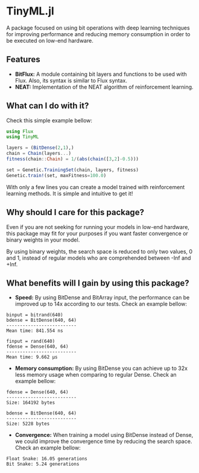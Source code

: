 # TinyML.jl
A package focused on using bit operations with deep learning techniques for improving performance and reducing memory consumption in order to be executed on low-end hardware.

## Features
* **BitFlux:** A module containing bit layers and functions to be used with Flux. Also, its syntax is similar to Flux syntax.
* **NEAT:** Implementation of the NEAT algorithm of reinforcement learning.

## What can I do with it?
Check this simple example bellow:
```julia
using Flux
using TinyML

layers = (BitDense(2,1),)
chain = Chain(layers...)
fitness(chain::Chain) = 1/(abs(chain([3,2]-0.5)))

set = Genetic.TrainingSet(chain, layers, fitness)
Genetic.train!(set, maxFitness=100.0)
```
With only a few lines you can create a model trained with reinforcement learning methods. It is simple and intuitive to get it!

## Why should I care for this package?
Even if you are not seeking for running your models in low-end hardware, this package may fit for your purposes if you want faster convergence or binary weights in your model.

By using binary weights, the search space is reduced to only two values, 0 and 1, instead of regular models who are comprehended between -Inf and +Inf.

## What benefits will I gain by using this package?
* **Speed:** By using BitDense and BitArray input, the performance can be improved up to 14x according to our tests. Check an example bellow:
```
binput = bitrand(640)
bdense = BitDense(640, 64)
--------------------------
Mean time: 841.554 ns

finput = rand(640)
fdense = Dense(640, 64)
--------------------------
Mean time: 9.662 μs
```
* **Memory consumption:** By using BitDense you can achieve up to 32x less memory usage when comparing to regular Dense. Check an example bellow:
```
fdense = Dense(640, 64)
--------------------------
Size: 164192 bytes

bdense = BitDense(640, 64)
--------------------------
Size: 5228 bytes
```
* **Convergence:** When training a model using BitDense instead of Dense, we could improve the convergence time by reducing the search space. Check an example bellow:
```
Float Snake: 16.05 generations
Bit Snake: 5.24 generations
```